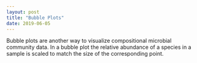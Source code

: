 ```yaml
---
layout: post
title: "Bubble Plots"
date: 2019-06-05
---
```



Bubble plots are another way to visualize compositional microbial community data. In a bubble plot the relative abundance of a species in a sample is scaled to match the size of the corresponding point. 
